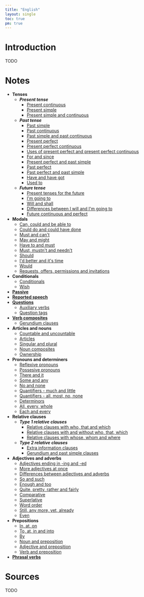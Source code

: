 ```yaml
---
title: "English"
layout: single
toc: true
pm: true
---
```

# Introduction
TODO
# Notes
- **Tenses**
    - **_Present tense_**
        - [Present continuous](/notes/research/english/present-continuous)
        - [Present simple](/notes/research/english/present-simple)
        - [Present simple and continuous](/notes/research/english/present-simple-and-continuous)
    - **_Past tense_**
        - [Past simple](/notes/research/english/past-simple)
        - [Past continuous](/notes/research/english/past-continuous)
        - [Past simple and past continuous](/notes/research/english/past-simple-and-past-continuous)
        - [Present perfect](/notes/research/english/present-perfect)
        - [Present perfect continuous](/notes/research/english/present-perfect-continuous)
        - [Uses of present perfect and present perfect continuous](/notes/research/english/uses-of-present-perfect-and-present-perfect-continuous)
        - [For and since](/notes/research/english/for-and-since)
        - [Present perfect and past simple](/notes/research/english/present-perfect-and-past-simple)
        - [Past perfect](/notes/research/english/past-perfect)
        - [Past perfect and past simple](/notes/research/english/past-perfect-and-past-simple)
        - [Have and have got](/notes/research/english/have-and-have-got)
        - [Used to](/notes/research/english/used-to)
    - **_Future tense_**
        - [Present tenses for the future](/notes/research/english/present-tenses-for-the-future)
        - [I'm going to](/notes/research/english/im-going-to)
        - [Will and shall](/notes/research/english/will-and-shall)
        - [Differences between I will and I'm going to](/notes/research/english/differences-between-i-will-and-im-going-to)
        - [Future continuous and perfect](/notes/research/english/future-continuous-and-perfect)
- **Modals**
    - [Can, could and be able to](/notes/research/english/can-could-and-be-able-to)
    - [Could do and could have done](/notes/research/english/could-do-and-could-have-done)
    - [Must and can't](/notes/research/english/must-and-cant)
    - [May and might](/notes/research/english/may-and-might)
    - [Have to and must](/notes/research/english/have-to-and-must)
    - [Must, mustn't and needn't](/notes/research/english/must-mustnt-and-neednt)
    - [Should](/notes/research/english/should)
    - [I'd better and it's time](/notes/research/english/id-better-and-its-time)
    - [Would](/notes/research/english/would)
    - [Requests, offers, permissions and invitations](/notes/research/english/requests,-offers,-permissions-and-invitations)
- **Conditionals**
    - [Conditionals](/notes/research/english/conditionals)
    - [Wish](/notes/research/english/wish)
- **[Passive](/notes/research/english/passive)**
- **[Reported speech](/notes/research/english/reported-speech)**
- **[Questions](/notes/research/english/questions)**
    - [Auxiliary verbs](/notes/research/english/auxiliary-verbs)
    - [Question tags](/notes/research/english/question-tags)
- **[Verb composites](/notes/research/english/verb-composites)**
    - [Gerundium clauses](/notes/research/english/gerundium-clauses)
- **Articles and nouns**
    - [Countable and uncountable](/notes/research/english/countable-and-uncountable)
    - [Articles](/notes/research/english/articles)
    - [Singular and plural](/notes/research/english/singular-and-plural)
    - [Noun composites](/notes/research/english/noun-composites)
    - [Ownership](/notes/research/english/ownership)
- **Pronouns and determiners**
    - [Reflexive pronouns](/notes/research/english/reflexive-pronouns)
    - [Possesive pronouns](/notes/research/english/possesive-pronouns)
    - [There and it](/notes/research/english/there-and-it)
    - [Some and any](/notes/research/english/some-and-any)
    - [No and none](/notes/research/english/no-and-none)
    - [Quantifiers - much and little](/notes/research/english/quantifiers-much-and-little)
    - [Quantifiers - all, most, no, none](/notes/research/english/quantifiers-all-most-no-none)
    - [Determinors](/notes/research/english/determinors)
    - [All, every, whole](/notes/research/english/all-every-whole)
    - [Each and every](/notes/research/english/each-and-every)
- **Relative clauses**
    - **_Type 1 relative clauses_**
        - [Relative clauses with who, that and which](/notes/research/english/relative-clauses-with-who-that-and-which)
        - [Relative clauses with and without who, that, which](/notes/research/english/relative-clauses-with-and-without-who-that-which)
        - [Relative clauses with whose, whom and where](/notes/research/english/relative-clauses-with-whose-whom-and-where)
    - **_Type 2 relative clauses_**
        - [Extra information clauses](/notes/research/english/extra-information-clauses)
        - [Gerundium and past simple clauses](/notes/research/english/gerundium-and-past-simple-clauses)
- **Adjectives and adverbs**
    - [Adjectives ending in -ing and -ed](/notes/research/english/adjectives-ending-in-ing-and-ed)
    - [More adjectives at once](/notes/research/english/more-adjectives-at-once)
    - [Differences between adjectives and adverbs](/notes/research/english/differences-between-adjectives-and-adverbs)
    - [So and such](/notes/research/english/so-and-such)
    - [Enough and too](/notes/research/english/enough-and-too)
    - [Quite, pretty, rather and fairly](/notes/research/english/quite-pretty-rather-and-fairly)
    - [Comparative](/notes/research/english/comparative)
    - [Superlative](/notes/research/english/superlative)
    - [Word order](/notes/research/english/word-order)
    - [Still, any more, yet, already](/notes/research/english/still-any-more-yet-already)
    - [Even](/notes/research/english/even)
- **Prepositions**
    - [In, at, on](/notes/research/english/in-at-on)
    - [To, at, in and into](/notes/research/english/to-at-in-and-into)
    - [By](/notes/research/english/by)
    - [Noun and preposition](/notes/research/english/noun-and-preposition)
    - [Adjective and preposition](/notes/research/english/adjective-and-preposition)
    - [Verb and preposition](/notes/research/english/verb-and-preposition)
- **[Phrasal verbs](/notes/research/english/phrasal-verbs)**
# Sources
TODO